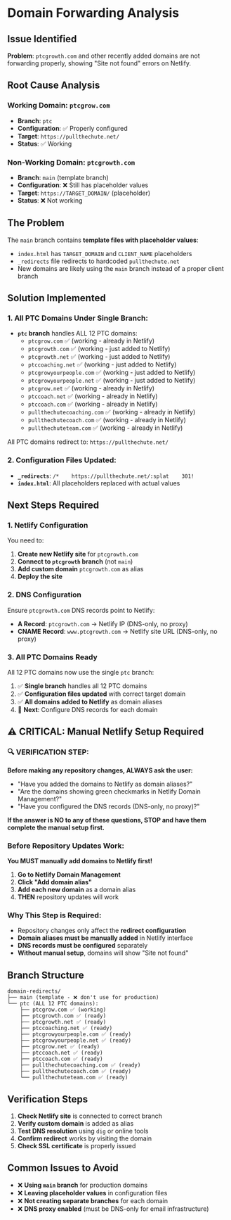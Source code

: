# Domain Forwarding Analysis

## Issue Identified

**Problem**: `ptcgrowth.com` and other recently added domains are not forwarding properly, showing "Site not found" errors on Netlify.

## Root Cause Analysis

### **Working Domain**: `ptcgrow.com`
- **Branch**: `ptc` 
- **Configuration**: ✅ Properly configured
- **Target**: `https://pullthechute.net/`
- **Status**: ✅ Working

### **Non-Working Domain**: `ptcgrowth.com`
- **Branch**: `main` (template branch)
- **Configuration**: ❌ Still has placeholder values
- **Target**: `https://TARGET_DOMAIN/` (placeholder)
- **Status**: ❌ Not working

## The Problem

The `main` branch contains **template files with placeholder values**:
- `index.html` has `TARGET_DOMAIN` and `CLIENT_NAME` placeholders
- `_redirects` file redirects to hardcoded `pullthechute.net`
- New domains are likely using the `main` branch instead of a proper client branch

## Solution Implemented

### **1. All PTC Domains Under Single Branch**:
- **`ptc` branch** handles ALL 12 PTC domains:
  - `ptcgrow.com` ✅ (working - already in Netlify)
  - `ptcgrowth.com` ✅ (working - just added to Netlify)
  - `ptcgrowth.net` ✅ (working - just added to Netlify)
  - `ptccoaching.net` ✅ (working - just added to Netlify)
  - `ptcgrowyourpeople.com` ✅ (working - just added to Netlify)
  - `ptcgrowyourpeople.net` ✅ (working - just added to Netlify)
  - `ptcgrow.net` ✅ (working - already in Netlify)
  - `ptccoach.net` ✅ (working - already in Netlify)
  - `ptccoach.com` ✅ (working - already in Netlify)
  - `pullthechutecoaching.com` ✅ (working - already in Netlify)
  - `pullthechutecoach.com` ✅ (working - already in Netlify)
  - `pullthechuteteam.com` ✅ (working - already in Netlify)

All PTC domains redirect to: `https://pullthechute.net/`

### **2. Configuration Files Updated**:
- **`_redirects`**: `/*    https://pullthechute.net/:splat    301!`
- **`index.html`**: All placeholders replaced with actual values

## Next Steps Required

### **1. Netlify Configuration**
You need to:
1. **Create new Netlify site** for `ptcgrowth.com`
2. **Connect to `ptcgrowth` branch** (not `main`)
3. **Add custom domain** `ptcgrowth.com` as alias
4. **Deploy the site**

### **2. DNS Configuration**
Ensure `ptcgrowth.com` DNS records point to Netlify:
- **A Record**: `ptcgrowth.com` → Netlify IP (DNS-only, no proxy)
- **CNAME Record**: `www.ptcgrowth.com` → Netlify site URL (DNS-only, no proxy)

### **3. All PTC Domains Ready**
All 12 PTC domains now use the single `ptc` branch:
1. ✅ **Single branch** handles all 12 PTC domains
2. ✅ **Configuration files updated** with correct target domain
3. ✅ **All domains added to Netlify** as domain aliases
4. 🔄 **Next**: Configure DNS records for each domain

## ⚠️ CRITICAL: Manual Netlify Setup Required

### **🔍 VERIFICATION STEP:**
**Before making any repository changes, ALWAYS ask the user:**
- "Have you added the domains to Netlify as domain aliases?"
- "Are the domains showing green checkmarks in Netlify Domain Management?"
- "Have you configured the DNS records (DNS-only, no proxy)?"

**If the answer is NO to any of these questions, STOP and have them complete the manual setup first.**

### **Before Repository Updates Work:**
**You MUST manually add domains to Netlify first!**

1. **Go to Netlify Domain Management**
2. **Click "Add domain alias"**
3. **Add each new domain** as a domain alias
4. **THEN** repository updates will work

### **Why This Step is Required:**
- Repository changes only affect the **redirect configuration**
- **Domain aliases must be manually added** in Netlify interface
- **DNS records must be configured** separately
- **Without manual setup**, domains will show "Site not found"

## Branch Structure

```
domain-redirects/
├── main (template - ❌ don't use for production)
└── ptc (ALL 12 PTC domains):
    ├── ptcgrow.com ✅ (working)
    ├── ptcgrowth.com ✅ (ready)
    ├── ptcgrowth.net ✅ (ready)
    ├── ptccoaching.net ✅ (ready)
    ├── ptcgrowyourpeople.com ✅ (ready)
    ├── ptcgrowyourpeople.net ✅ (ready)
    ├── ptcgrow.net ✅ (ready)
    ├── ptccoach.net ✅ (ready)
    ├── ptccoach.com ✅ (ready)
    ├── pullthechutecoaching.com ✅ (ready)
    ├── pullthechutecoach.com ✅ (ready)
    └── pullthechuteteam.com ✅ (ready)
```

## Verification Steps

1. **Check Netlify site** is connected to correct branch
2. **Verify custom domain** is added as alias
3. **Test DNS resolution** using `dig` or online tools
4. **Confirm redirect** works by visiting the domain
5. **Check SSL certificate** is properly issued

## Common Issues to Avoid

- ❌ **Using `main` branch** for production domains
- ❌ **Leaving placeholder values** in configuration files
- ❌ **Not creating separate branches** for each domain
- ❌ **DNS proxy enabled** (must be DNS-only for email infrastructure)
